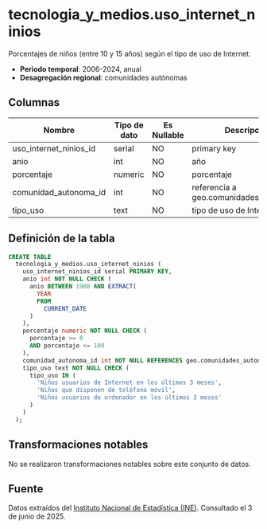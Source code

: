 # tecnologia_y_medios.uso_internet_ninios

Porcentajes de niños (entre 10 y 15 años) según el tipo de uso de Internet.

- **Periodo temporal**: 2006-2024, anual
- **Desagregación regional**: comunidades autónomas

## Columnas

| Nombre | Tipo de dato | Es Nullable | Descripción |
| --- | --- | --- | --- |
| uso_internet_ninios_id | serial | NO | primary key |
| anio | int | NO | año |
| porcentaje | numeric | NO | porcentaje |
| comunidad_autonoma_id | int | NO | referencia a geo.comunidades_autonomas |
| tipo_uso | text | NO | tipo de uso de Internet |

## Definición de la tabla

```sql
CREATE TABLE
  tecnologia_y_medios.uso_internet_ninios (
    uso_internet_ninios_id serial PRIMARY KEY,
    anio int NOT NULL CHECK (
      anio BETWEEN 1900 AND EXTRACT(
        YEAR
        FROM
          CURRENT_DATE
      )
    ),
    porcentaje numeric NOT NULL CHECK (
      porcentaje >= 0
      AND porcentaje <= 100
    ),
    comunidad_autonoma_id int NOT NULL REFERENCES geo.comunidades_autonomas (comunidad_autonoma_id),
    tipo_uso text NOT NULL CHECK (
      tipo_uso IN (
        'Niños usuarios de Internet en los últimos 3 meses',
        'Niños que disponen de teléfono móvil',
        'Niños usuarios de ordenador en los últimos 3 meses'
      )
    )
  );
```

## Transformaciones notables
No se realizaron transformaciones notables sobre este conjunto de datos.

## Fuente
Datos extraídos del <a href="https://www.ine.es/jaxi/Tabla.htm?tpx=70472&L=0" target="_blank">Instituto Nacional de Estadística (INE)</a>.
Consultado el 3 de junio de 2025.
